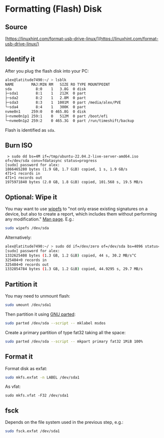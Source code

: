 # Formatting (Flash) Disk

## Source

[https://linuxhint.com/format-usb-drive-linux/](https://linuxhint.com/format-usb-drive-linux/)

## Identify it

After you plug the flash disk into your PC:

```sh
alex@latitude7490:~/ > lsblk
NAME        MAJ:MIN RM   SIZE RO TYPE MOUNTPOINT
sda           8:0    1   3.8G  0 disk
├─sda1        8:1    1   212K  0 part
├─sda2        8:2    1   2.8M  0 part
├─sda3        8:3    1  1001M  0 part /media/alex/PVE
└─sda4        8:4    1   300K  0 part
nvme0n1     259:0    0 465.8G  0 disk
├─nvme0n1p1 259:1    0   512M  0 part /boot/efi
└─nvme0n1p2 259:2    0 465.3G  0 part /run/timeshift/backup
```

Flash is identified as `sda`.

## Burn ISO

```
 > sudo dd bs=4M if=/tmp/ubuntu-22.04.2-live-server-amd64.iso of=/dev/sda conv=fdatasync status=progress
[sudo] password for alex:
1866465280 bytes (1.9 GB, 1.7 GiB) copied, 1 s, 1.9 GB/s
471+1 records in
471+1 records out
1975971840 bytes (2.0 GB, 1.8 GiB) copied, 101.568 s, 19.5 MB/s
```

## Optional: Wipe it

You may want to use
[wipefs](https://linuxconfig.org/wipefs-linux-command-tutorial-with-examples) to
"not only erase existing signatures on a device, but also to create a report,
which includes them without performing any modification."
[Man page](https://www.man7.org/linux/man-pages/man8/wipefs.8.html).  E.g.:

```sh
sudo wipefs /dev/sda
```

Alternatively:

```sh
alex@latitude7490:~/ > sudo dd if=/dev/zero of=/dev/sda bs=4096 status=progress
[sudo] password for alex:
1332625408 bytes (1.3 GB, 1.2 GiB) copied, 44 s, 30.2 MB/s^C
325404+0 records in
325404+0 records out
1332854784 bytes (1.3 GB, 1.2 GiB) copied, 44.9295 s, 29.7 MB/s
```

## Partition it

You may need to unmount flash:

```sh
sudo umount /dev/sda1
```

Then partition it using
[GNU parted](https://www.gnu.org/software/parted/manual/parted.html):

```sh
sudo parted /dev/sda --script -- mklabel msdos
```
Create a primary partition of type fat32 taking all the space:
```sh
sudo parted /dev/sda --script -- mkpart primary fat32 1MiB 100%
```

## Format it

Format disk as exfat:
```sh
sudo mkfs.exfat -n LABEL /dev/sda1
```

As vfat:

```
sudo mkfs.vfat -F32 /dev/sda1
```

## fsck

Depends on the file system used in the previous step, e.g.:
```sh
sudo fsck.exfat /dev/sda1
```
